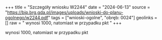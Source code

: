 +++
title = "Szczegóły wniosku W2244"
date = "2024-06-13"
source = "https://bip.brg.gda.pl/images/uploads/wnioski-do-planu-ogolnego/w2244.pdf"
tags = ["wnioski-ogolne", "obręb: 0024"]
geolinks = []
raw = " wynosi 1000, natomiast w przypadku pkt "
+++

 wynosi 1000, natomiast w przypadku pkt 


